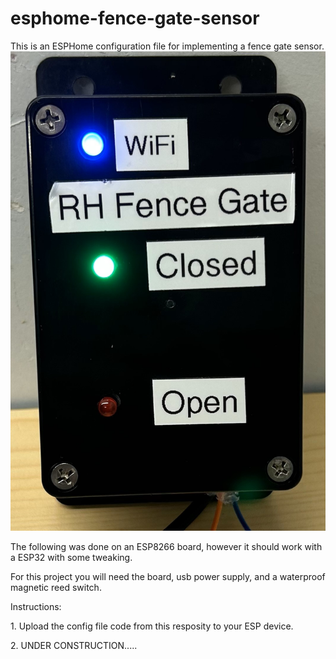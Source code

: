 # esphome-fence-gate-sensor
This is an ESPHome configuration file for implementing a fence gate sensor.
![alt text](https://github.com/cyclone182/esphome-fence-gate-sensor/blob/main/ESPHome-fence-gate-sensor.jpg)



<p>The following was done on an ESP8266 board, however it should work with a ESP32 with some tweaking.</p>
<p>For this project you will need the board, usb power supply, and a waterproof magnetic reed switch.</p>
<p>Instructions:</p>
<p>1. Upload the config file code from this resposity to your ESP device.</p>
<p>2. UNDER CONSTRUCTION.....</p>

